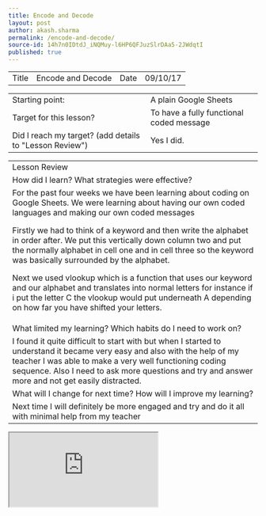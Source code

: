 ```yaml
---
title: Encode and Decode
layout: post
author: akash.sharma
permalink: /encode-and-decode/
source-id: 14h7n0IDtdJ_iNQMuy-l6HP6QFJuzSlrDAa5-2JWdqtI
published: true
---
```

<table>
  <tr>
    <td>Title</td>
    <td>Encode and Decode</td>
    <td>Date</td>
    <td>09/10/17</td>
  </tr>
</table>


<table>
  <tr>
    <td>Starting point:</td>
    <td>A plain Google Sheets</td>
  </tr>
  <tr>
    <td>Target for this lesson?</td>
    <td>To have a fully functional coded message</td>
  </tr>
  <tr>
    <td>Did I reach my target? 
(add details to "Lesson Review")</td>
    <td>Yes I did.</td>
  </tr>
</table>


<table>
  <tr>
    <td>Lesson Review</td>
  </tr>
  <tr>
    <td>How did I learn? What strategies were effective? </td>
  </tr>
  <tr>
    <td>For the past four weeks we have been learning about coding on Google Sheets. We were learning about having our own coded languages and making our own coded messages

Firstly we had to think of a keyword and then write the alphabet in order after. We put this vertically down column two and put the normally alphabet in cell one and in cell three so the keyword was basically surrounded by the alphabet.

Next we used vlookup which is a function that uses our keyword and our alphabet and translates into normal letters for instance if i put the letter C the vlookup would put underneath A depending on how far you have shifted your letters.</td>
  </tr>
  <tr>
    <td>What limited my learning? Which habits do I need to work on? </td>
  </tr>
  <tr>
    <td>I found it quite difficult to start with but when I started to understand it became very easy and also with the help of my teacher I was able to make a very well functioning coding sequence. Also I need to ask more questions and try and answer more and not get easily distracted.</td>
  </tr>
  <tr>
    <td>What will I change for next time? How will I improve my learning?</td>
  </tr>
  <tr>
    <td>Next time I will definitely be more engaged and try and do it all with minimal help from my teacher</td>
  </tr>
</table>

<iframe src="https://docs.google.com/spreadsheets/d/e/2PACX-1vSFoExHDH7sPD8s1unAz-gMh-G9sruoiTIt0HPoNyHZTwYijzXIPmY2TxvD0suQ8BA2LBjKxpm9d-ZJ/pubhtml?widget=true&amp;headers=false"></iframe>
 

